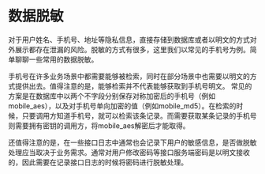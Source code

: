 # 数据脱敏

对于用户姓名、手机号、地址等隐私信息，直接存储到数据库或者以明文的方式对外展示都存在泄漏的风险。脱敏的方式有很多，这里我们以常见的手机号为例。简单聊聊一些常用的数据脱敏。

手机号在许多业务场景中都需要能够被检索，同时在部分场景中也需要以明文的方式提供出去。值得注意的是，能够检索并不代表能够获取到手机号明文。
常见的方案是在数据库中以两个不字段分别保存对称加密后的手机号（例如mobile_aes），以及对手机号单向加密的值（例如mobile_md5）。在检索的时候，只要调用方知道手机号，就可以检索该条记录。而需要获取某条记录的手机号则需要拥有密钥的调用方，将mobile_aes解密后才能取得。

还值得注意的是，在一些接口日志中通常也会记录下用户的敏感信息，是否做脱敏处理应当取决于业务需求。通常对用户修改密码等接口服务端密码是以明文接收的，因此需要在记录接口日志的时候将密码进行脱敏处理。

